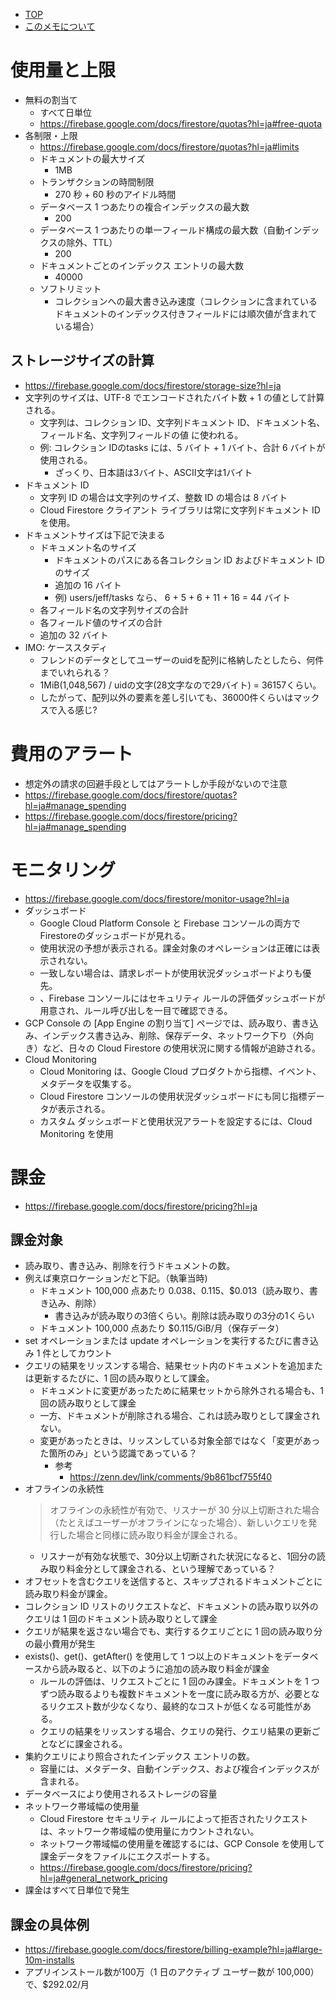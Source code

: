- [TOP](./firestore_index.md)
- [このメモについて](../README.md)

# 使用量と上限
* 無料の割当て
    * すべて日単位
    * https://firebase.google.com/docs/firestore/quotas?hl=ja#free-quota
* 各制限・上限
    * https://firebase.google.com/docs/firestore/quotas?hl=ja#limits
    * ドキュメントの最大サイズ
        * 1MB
    * トランザクションの時間制限
        * 270 秒 + 60 秒のアイドル時間
    * データベース 1 つあたりの複合インデックスの最大数
        * 200
    * データベース 1 つあたりの単一フィールド構成の最大数（自動インデックスの除外、TTL）
        * 200
    * ドキュメントごとのインデックス エントリの最大数
        * 40000
    * ソフトリミット
        * コレクションへの最大書き込み速度（コレクションに含まれているドキュメントのインデックス付きフィールドには順次値が含まれている場合）
## ストレージサイズの計算
* https://firebase.google.com/docs/firestore/storage-size?hl=ja
* 文字列のサイズは、UTF-8 でエンコードされたバイト数 + 1 の値として計算される。
    * 文字列は、コレクション ID、文字列ドキュメント ID、ドキュメント名、フィールド名、文字列フィールドの値 に使われる。
    * 例: コレクション IDのtasks には、5 バイト + 1 バイト、合計 6 バイトが使用される。
        * ざっくり、日本語は3バイト、ASCII文字は1バイト
* ドキュメント ID 
    * 文字列 ID の場合は文字列のサイズ、整数 ID の場合は 8 バイト
    * Cloud Firestore クライアント ライブラリは常に文字列ドキュメント ID を使用。
* ドキュメントサイズは下記で決まる
    * ドキュメント名のサイズ
        * ドキュメントのパスにある各コレクション ID およびドキュメント ID のサイズ
        * 追加の 16 バイト
        * 例) users/jeff/tasks なら、 6 + 5 + 6 + 11 + 16 = 44 バイト
    * 各フィールド名の文字列サイズの合計
    * 各フィールド値のサイズの合計
    * 追加の 32 バイト
* IMO: ケーススタディ
    * フレンドのデータとしてユーザーのuidを配列に格納したとしたら、何件までいれられる？
    * 1MiB(1,048,567) /  uidの文字(28文字なので29バイト) = 36157くらい。
    * したがって、配列以外の要素を差し引いても、36000件くらいはマックスで入る感じ?



# 費用のアラート
* 想定外の請求の回避手段としてはアラートしか手段がないので注意
* https://firebase.google.com/docs/firestore/quotas?hl=ja#manage_spending
* https://firebase.google.com/docs/firestore/pricing?hl=ja#manage_spending

# モニタリング
* https://firebase.google.com/docs/firestore/monitor-usage?hl=ja
* ダッシュボード
    * Google Cloud Platform Console と Firebase コンソールの両方でFirestoreのダッシュボードが見れる。
    * 使用状況の予想が表示される。課金対象のオペレーションは正確には表示されない。
    * 一致しない場合は、請求レポートが使用状況ダッシュボードよりも優先。
    * 、Firebase コンソールにはセキュリティ ルールの評価ダッシュボードが用意され、ルール呼び出しを一目で確認できる。
* GCP Console の [App Engine の割り当て] ページでは、読み取り、書き込み、インデックス書き込み、削除、保存データ、ネットワーク下り（外向き）など、日々の Cloud Firestore の使用状況に関する情報が追跡される。
* Cloud Monitoring
    * Cloud Monitoring は、Google Cloud プロダクトから指標、イベント、メタデータを収集する。
    * Cloud Firestore コンソールの使用状況ダッシュボードにも同じ指標データが表示される。
    * カスタム ダッシュボードと使用状況アラートを設定するには、Cloud Monitoring を使用

# 課金
* https://firebase.google.com/docs/firestore/pricing?hl=ja
## 課金対象
* 読み取り、書き込み、削除を行うドキュメントの数。
* 例えば東京ロケーションだと下記。（執筆当時)
    * ドキュメント 100,000 点あたり $0.038、$0.115、$0.013（読み取り、書き込み、削除）
        * 書き込みが読み取りの3倍くらい。削除は読み取りの3分の1くらい
    * ドキュメント 100,000 点あたり $0.115/GiB/月（保存データ）
* set オペレーションまたは update オペレーションを実行するたびに書き込み 1 件としてカウント
* クエリの結果をリッスンする場合、結果セット内のドキュメントを追加または更新するたびに、1 回の読み取りとして課金。
    * ドキュメントに変更があったために結果セットから除外される場合も、1 回の読み取りとして課金
    * 一方、ドキュメントが削除される場合、これは読み取りとして課金されない。
    * 変更があったときは、リッスンしている対象全部ではなく「変更があった箇所のみ」という認識であっている？
        * 参考
            * https://zenn.dev/link/comments/9b861bcf755f40
* オフラインの永続性
    >オフラインの永続性が有効で、リスナーが 30 分以上切断された場合（たとえばユーザーがオフラインになった場合）、新しいクエリを発行した場合と同様に読み取り料金が課金される。
    * リスナーが有効な状態で、30分以上切断された状況になると、1回分の読み取り料金分として課金される、という理解であっている？
* オフセットを含むクエリを送信すると、スキップされるドキュメントごとに読み取り料金が課金。
* コレクション ID リストのリクエストなど、ドキュメントの読み取り以外のクエリは 1 回のドキュメント読み取りとして課金
* クエリが結果を返さない場合でも、実行するクエリごとに 1 回の読み取り分の最小費用が発生
* exists()、get()、getAfter() を使用して 1 つ以上のドキュメントをデータベースから読み取ると、以下のように追加の読み取り料金が課金
    * ルールの評価は、リクエストごとに 1 回のみ課金。ドキュメントを 1 つずつ読み取るよりも複数ドキュメントを一度に読み取る方が、必要となるリクエスト数が少なくなり、最終的なコストが低くなる可能性がある。
    * クエリの結果をリッスンする場合、クエリの発行、クエリ結果の更新ごとなどに課金される。
* 集約クエリにより照合されたインデックス エントリの数。
    * 容量には、メタデータ、自動インデックス、および複合インデックスが含まれる。
* データベースにより使用されるストレージの容量
* ネットワーク帯域幅の使用量
    * Cloud Firestore セキュリティ ルールによって拒否されたリクエストは、ネットワーク帯域幅の使用量にカウントされない。
    * ネットワーク帯域幅の使用量を確認するには、GCP Console を使用して課金データをファイルにエクスポートする。
    * https://firebase.google.com/docs/firestore/pricing?hl=ja#general_network_pricing
* 課金はすべて日単位で発生
## 課金の具体例
* https://firebase.google.com/docs/firestore/billing-example?hl=ja#large-10m-installs
* アプリインストール数が100万（1 日のアクティブ ユーザー数が 100,000）で、$292.02/月

